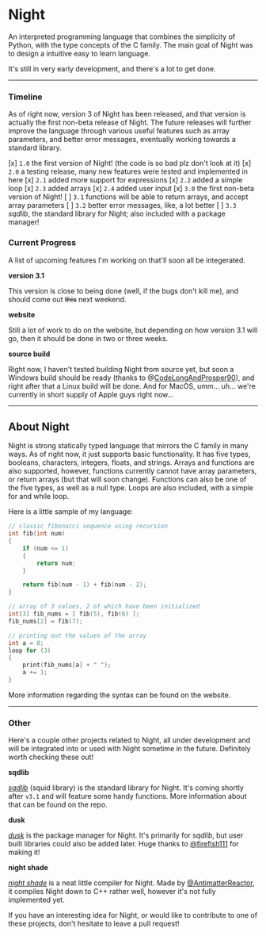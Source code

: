 # Night

An interpreted programming language that combines the simplicity of Python, with the type concepts of the C family. The main goal of Night was to design a intuitive easy to learn language.

It's still in very early development, and there's a lot to get done.

---

### Timeline

As of right now, version 3 of Night has been released, and that version is actually the first non-beta release of Night. The future releases will further improve the language through various useful features such as array parameters, and better error messages, eventually working towards a standard library.

[x] `1.0` the first version of Night! (the code is so bad plz don't look at it)
[x] `2.0` a testing release, many new features were tested and implemented in here
  [x] `2.1` added more support for expressions
  [x] `2.2` added a simple loop
  [x] `2.3` added arrays
  [x] `2.4` added user input
[x] `3.0` the first non-beta version of Night!
  [ ] `3.1` functions will be able to return arrays, and accept array parameters
  [ ] `3.2` better error messages, like, a lot better
  [ ] `3.3` *sqdlib*, the standard library for Night; also included with a package manager!

### Current Progress

A list of upcoming features I'm working on that'll soon all be integerated.

**version 3.1**

This version is close to being done (well, if the bugs don't kill me), and should come out ~~this~~ next weekend.

**website**

Still a lot of work to do on the website, but depending on how version 3.1 will go, then it should be done in two or three weeks.

**source build**

Right now, I haven't tested building Night from source yet, but soon a Windows build should be ready (thanks to @[CodeLongAndProsper90](https://github.com/CodeLongAndProsper90)), and right after that a Linux build will be done. And for MacOS, umm... uh... we're currently in short supply of Apple guys right now...

---

## About Night

Night is strong statically typed language that mirrors the C family in many ways. As of right now, it just supports basic functionality. It has five types, booleans, characters, integers, floats, and strings. Arrays and functions are also supported, however, functions currently cannot have array parameters, or return arrays (but that will soon change). Functions can also be one of the five types, as well as a null type. Loops are also included, with a simple for and while loop.

Here is a little sample of my language:

```cpp
// classic fibonacci sequence using recursion
int fib(int num)
{
    if (num <= 1)
    {
        return num;
    }

    return fib(num - 1) + fib(num - 2);
}

// array of 3 values, 2 of which have been initialized
int[3] fib_nums = [ fib(5), fib(6) ];
fib_nums[2] = fib(7);

// printing out the values of the array
int a = 0;
loop for (3)
{
    print(fib_nums[a] + " ");
    a += 1;
}
```

More information regarding the syntax can be found on the website.

---

### Other

Here's a couple other projects related to Night, all under development and will be integrated into or used with Night sometime in the future. Definitely worth checking these out!

**sqdlib**

*[sqdlib](https://github.com/DynamicSquid/sqdlib)* (squid library) is the standard library for Night. It's coming shortly after `v3.1` and will feature some handy functions. More information about that can be found on the repo.

**dusk**

*[dusk](https://github.com/firefish111/dusk)* is the package manager for Night. It's primarily for *sqdlib*, but user built libraries could also be added later. Huge thanks to [@firefish111](https://github.com/firefish111) for making it!

**night shade**

*[night shade](https://github.com/AntimatterReactor/NightShade)* is a neat little compiler for Night. Made by [@AntimatterReactor](https://github.com/AntimatterReactor), it compiles Night down to C++ rather well, however it's not fully implemented yet.

If you have an interesting idea for Night, or would like to contribute to one of these projects, don't hesitate to leave a pull request!
